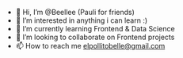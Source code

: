 - 👋 Hi, I’m @Beellee (Pauli for friends)
- 👀 I’m interested in anything i can learn :) 
- 🌱 I’m currently learning Frontend & Data Science
- 💞️ I’m looking to collaborate on Frontend projects 
- 📫 How to reach me elpollitobelle@gmail.com 


<!---
Beellee/Beellee is a ✨ special ✨ repository because its `README.md` (this file) appears on your GitHub profile.
You can click the Preview link to take a look at your changes.
--->
